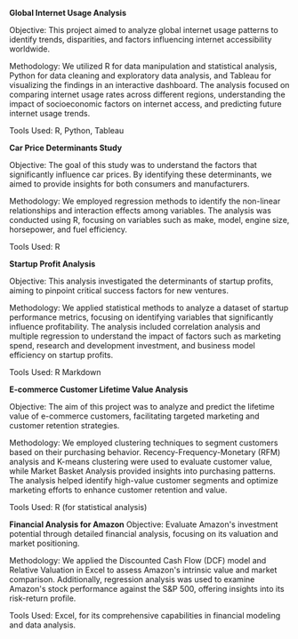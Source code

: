 **Global Internet Usage Analysis**

Objective: This project aimed to analyze global internet usage patterns to identify trends, disparities, and factors influencing internet accessibility worldwide.

Methodology: We utilized R for data manipulation and statistical analysis, Python for data cleaning and exploratory data analysis, and Tableau for visualizing the findings in an interactive dashboard. The analysis focused on comparing internet usage rates across different regions, understanding the impact of socioeconomic factors on internet access, and predicting future internet usage trends.

Tools Used: R, Python, Tableau

**Car Price Determinants Study**

Objective: The goal of this study was to understand the factors that significantly influence car prices. By identifying these determinants, we aimed to provide insights for both consumers and manufacturers.

Methodology: We employed regression methods to identify the non-linear relationships and interaction effects among variables. The analysis was conducted using R, focusing on variables such as make, model, engine size, horsepower, and fuel efficiency.

Tools Used: R

**Startup Profit Analysis**

Objective: This analysis investigated the determinants of startup profits, aiming to pinpoint critical success factors for new ventures.

Methodology: We applied statistical methods to analyze a dataset of startup performance metrics, focusing on identifying variables that significantly influence profitability. The analysis included correlation analysis and multiple regression to understand the impact of factors such as marketing spend, research and development investment, and business model efficiency on startup profits.

Tools Used: R Markdown

**E-commerce Customer Lifetime Value Analysis**

Objective: The aim of this project was to analyze and predict the lifetime value of e-commerce customers, facilitating targeted marketing and customer retention strategies.

Methodology: We employed clustering techniques to segment customers based on their purchasing behavior. Recency-Frequency-Monetary (RFM) analysis and K-means clustering were used to evaluate customer value, while Market Basket Analysis provided insights into purchasing patterns. The analysis helped identify high-value customer segments and optimize marketing efforts to enhance customer retention and value.

Tools Used: R (for statistical analysis)


**Financial Analysis for Amazon**
Objective: Evaluate Amazon's investment potential through detailed financial analysis, focusing on its valuation and market positioning.

Methodology: We applied the Discounted Cash Flow (DCF) model and Relative Valuation in Excel to assess Amazon's intrinsic value and market comparison. Additionally, regression analysis was used to examine Amazon's stock performance against the S&P 500, offering insights into its risk-return profile.

Tools Used: Excel, for its comprehensive capabilities in financial modeling and data analysis.





